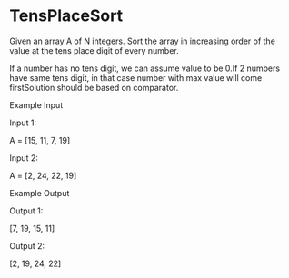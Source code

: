 # TensPlaceSort
Given an array A of N integers. Sort the array in increasing order of the value at the tens place digit of every number.

If a number has no tens digit, we can assume value to be 0.If 2 numbers have same tens digit, in that case number with max value will come firstSolution should be based on comparator.

Example Input

Input 1:

A = [15, 11, 7, 19]

Input 2:

A = [2, 24, 22, 19]


Example Output

Output 1:

[7, 19, 15, 11]

Output 2:

[2, 19, 24, 22]
